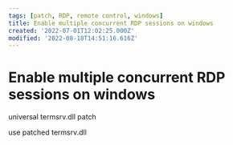 ```yaml
---
tags: [patch, RDP, remote control, windows]
title: Enable multiple concurrent RDP sessions on windows
created: '2022-07-01T12:02:25.000Z'
modified: '2022-08-18T14:51:16.616Z'
---
```


# Enable multiple concurrent RDP sessions on windows

universal termsrv.dll patch

use patched termsrv.dll
